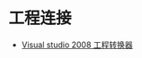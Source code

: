 # 工程连接 #

  * [Visual studio 2008 工程转换器](http://code.google.com/p/mfc-project/wiki/WikiVsProjectConverter)